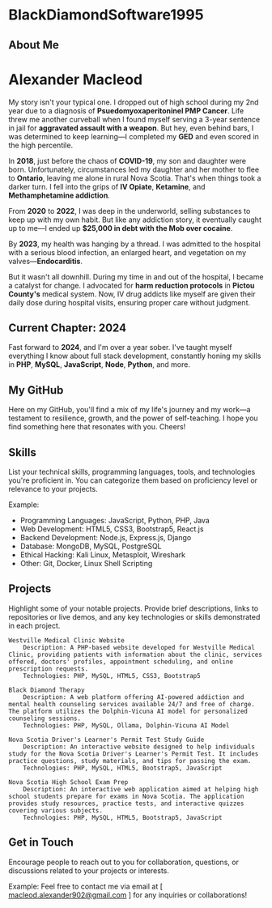# BlackDiamondSoftware1995

## About Me
# Alexander Macleod


My story isn't your typical one. I dropped out of high school during my 2nd year due to a diagnosis of **Psuedomyoxaperitoninel PMP Cancer**. Life threw me another curveball when I found myself serving a 3-year sentence in jail for **aggravated assault with a weapon**. But hey, even behind bars, I was determined to keep learning—I completed my **GED** and even scored in the high percentile.

In **2018**, just before the chaos of **COVID-19**, my son and daughter were born. Unfortunately, circumstances led my daughter and her mother to flee to **Ontario**, leaving me alone in rural Nova Scotia. That's when things took a darker turn. I fell into the grips of **IV Opiate**, **Ketamine**, and **Methamphetamine addiction**.

From **2020** to **2022**, I was deep in the underworld, selling substances to keep up with my own habit. But like any addiction story, it eventually caught up to me—I ended up **$25,000 in debt with the Mob over cocaine**.

By **2023**, my health was hanging by a thread. I was admitted to the hospital with a serious blood infection, an enlarged heart, and vegetation on my valves—**Endocarditis**.

But it wasn't all downhill. During my time in and out of the hospital, I became a catalyst for change. I advocated for **harm reduction protocols** in **Pictou County's** medical system. Now, IV drug addicts like myself are given their daily dose during hospital visits, ensuring proper care without judgment.

## Current Chapter: 2024

Fast forward to **2024**, and I'm over a year sober. I've taught myself everything I know about full stack development, constantly honing my skills in **PHP**, **MySQL**, **JavaScript**, **Node**, **Python**, and more.

## My GitHub

Here on my GitHub, you'll find a mix of my life's journey and my work—a testament to resilience, growth, and the power of self-teaching. I hope you find something here that resonates with you. Cheers!



## Skills

List your technical skills, programming languages, tools, and technologies you're proficient in. You can categorize them based on proficiency level or relevance to your projects.

Example:
- Programming Languages: JavaScript, Python, PHP, Java
- Web Development: HTML5, CSS3, Bootstrap5, React.js
- Backend Development: Node.js, Express.js, Django
- Database: MongoDB, MySQL, PostgreSQL
- Ethical Hacking: Kali Linux, Metasploit, Wireshark
- Other: Git, Docker, Linux Shell Scripting

## Projects

Highlight some of your notable projects. Provide brief descriptions, links to repositories or live demos, and any key technologies or skills demonstrated in each project.


    Westville Medical Clinic Website
        Description: A PHP-based website developed for Westville Medical Clinic, providing patients with information about the clinic, services offered, doctors' profiles, appointment scheduling, and online prescription requests.
        Technologies: PHP, MySQL, HTML5, CSS3, Bootstrap5

    Black Diamond Therapy
        Description: A web platform offering AI-powered addiction and mental health counseling services available 24/7 and free of charge. The platform utilizes the Dolphin-Vicuna AI model for personalized counseling sessions.
        Technologies: PHP, MySQL, Ollama, Dolphin-Vicuna AI Model

    Nova Scotia Driver's Learner's Permit Test Study Guide
        Description: An interactive website designed to help individuals study for the Nova Scotia Driver's Learner's Permit Test. It includes practice questions, study materials, and tips for passing the exam.
        Technologies: PHP, MySQL, HTML5, Bootstrap5, JavaScript

    Nova Scotia High School Exam Prep
        Description: An interactive web application aimed at helping high school students prepare for exams in Nova Scotia. The application provides study resources, practice tests, and interactive quizzes covering various subjects.
        Technologies: PHP, MySQL, HTML5, Bootstrap5, JavaScript





## Get in Touch

Encourage people to reach out to you for collaboration, questions, or discussions related to your projects or interests.

Example:
Feel free to contact me via email at [ macleod.alexander902@gmail.com ] for any inquiries or collaborations!


